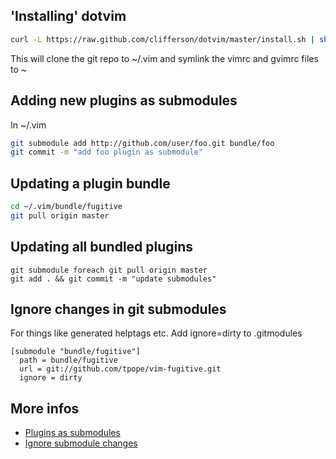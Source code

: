 ## 'Installing' dotvim

```bash
curl -L https://raw.github.com/clifferson/dotvim/master/install.sh | sh
```
This will clone the git repo to ~/.vim and symlink the vimrc and gvimrc files to ~
## Adding new plugins as submodules

In  ~/.vim 
```bash
git submodule add http://github.com/user/foo.git bundle/foo
git commit -m "add foo plugin as submodule"
```

## Updating a plugin bundle

```bash
cd ~/.vim/bundle/fugitive
git pull origin master
```

## Updating all bundled plugins

`git submodule foreach git pull origin master`  
`git add . && git commit -m "update submodules"`

## Ignore changes in git submodules

For things like generated helptags etc. Add ignore=dirty to .gitmodules

```
[submodule "bundle/fugitive"]
  path = bundle/fugitive
  url = git://github.com/tpope/vim-fugitive.git
  ignore = dirty
```

## More infos

* [Plugins as submodules](http://vimcasts.org/episodes/synchronizing-plugins-with-git-submodules-and-pathogen/)
* [Ignore submodule changes](http://www.nils-haldenwang.de/frameworks-and-tools/git/how-to-ignore-changes-in-git-submodules)
